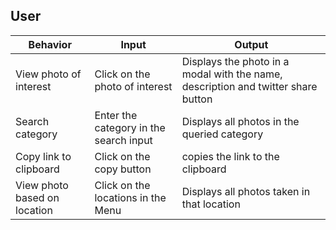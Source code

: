 ## User
| Behavior            | Input                         | Output                        | 
| ------------------- | ----------------------------- | ----------------------------- |
| View photo of interest | Click on the photo of interest | Displays the photo in a modal with the name, description and twitter share button |
| Search category | Enter the category in the search input | Displays all photos in the queried category |
| Copy link to clipboard | Click on the copy button | copies the link to the clipboard |
| View photo based on location | Click on the locations in the Menu | Displays all photos taken in that location |